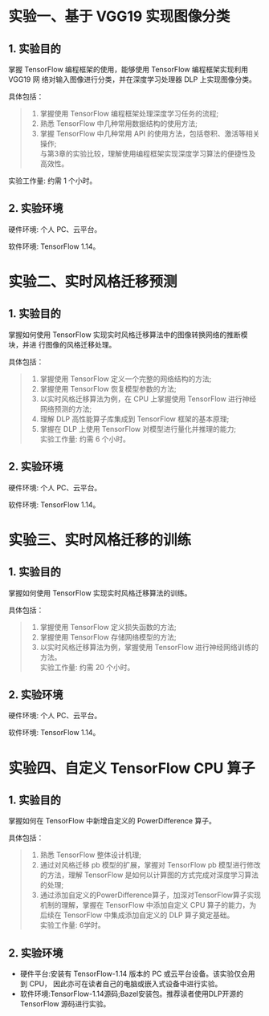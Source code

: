 # 实验一、基于 VGG19 实现图像分类

## 1. 实验目的

   掌握 TensorFlow 编程框架的使用，能够使用 TensorFlow 编程框架实现利用 VGG19 网 络对输入图像进行分类，并在深度学习处理器 DLP 上实现图像分类。

   具体包括：

> 1. 掌握使用 TensorFlow 编程框架处理深度学习任务的流程;
> 2. 熟悉 TensorFlow 中几种常用数据结构的使用方法;
> 3. 掌握 TensorFlow 中几种常用 API 的使用方法，包括卷积、激活等相关操作; \
> 与第3章的实验比较，理解使用编程框架实现深度学习算法的便捷性及高效性。
   
实验工作量: 约需 1 个小时。

## 2. 实验环境

   硬件环境: 个人 PC、云平台。

   软件环境: TensorFlow 1.14。

# 实验二、实时风格迁移预测

## 1. 实验目的

   掌握如何使用 TensorFlow 实现实时风格迁移算法中的图像转换网络的推断模块，并进 行图像的风格迁移处理。

   具体包括：

> 1. 掌握使用 TensorFlow 定义一个完整的网络结构的方法;
> 2. 掌握使用 TensorFlow 恢复模型参数的方法;
> 3. 以实时风格迁移算法为例，在 CPU 上掌握使用 TensorFlow 进行神经网络预测的方法;
> 4. 理解 DLP 高性能算子库集成到 TensorFlow 框架的基本原理;
> 5. 掌握在 DLP 上使用 TensorFlow 对模型进行量化并推理的能力; \
    实验工作量: 约需 6 个小时。

## 2. 实验环境

   硬件环境: 个人 PC、云平台。

   软件环境: TensorFlow 1.14。

# 实验三、实时风格迁移的训练

## 1. 实验目的

   掌握如何使用 TensorFlow 实现实时风格迁移算法的训练。

   具体包括：

> 1. 掌握使用 TensorFlow 定义损失函数的方法; 
> 2. 掌握使用 TensorFlow 存储网络模型的方法; 
> 3. 以实时风格迁移算法为例，掌握使用 TensorFlow 进行神经网络训练的方法。 \
> 实验工作量: 约需 20 个小时。



## 2. 实验环境

   硬件环境: 个人 PC、云平台。

   软件环境: TensorFlow 1.14。

# 实验四、自定义 TensorFlow CPU 算子

## 1. 实验目的

   掌握如何在 TensorFlow 中新增自定义的 PowerDifference 算子。

   具体包括：

> 1. 熟悉 TensorFlow 整体设计机理;
> 2. 通过对风格迁移 pb 模型的扩展，掌握对 TensorFlow pb 模型进行修改的方法，理解 TensorFlow 是如何以计算图的方式完成对深度学习算法的处理;
> 3. 通过添加自定义的PowerDifference算子，加深对TensorFlow算子实现机制的理解，掌握在 TensorFlow 中添加自定义 CPU 算子的能力，为后续在 TensorFlow 中集成添加自定义的 DLP 算子奠定基础。 \
> 实验工作量: 6学时。



## 2. 实验环境

- 硬件平台:安装有 TensorFlow-1.14 版本的 PC 或云平台设备。该实验仅会用到 CPU， 因此亦可在读者自己的电脑或嵌入式设备中进行实验。
- 软件环境:TensorFlow-1.14源码;Bazel安装包。推荐读者使用DLP开源的TensorFlow 源码进行实验。